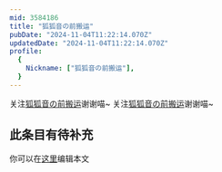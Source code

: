 ```yaml
---
mid: 3584186
title: "狐狐音の前搬运"
pubDate: "2024-11-04T11:22:14.070Z"
updatedDate: "2024-11-04T11:22:14.070Z"
profile:
  {
    Nickname: ["狐狐音の前搬运"],
  }
---
```


关注[狐狐音の前搬运](https://space.bilibili.com/3584186)谢谢喵~ 关注[狐狐音の前搬运](https://space.bilibili.com/3584186)谢谢喵~

## 此条目有待补充
你可以在[这里](https://github.com/Yuhanawa/VTuber.ICU/edit/master/src/content/v/狐狐音の前搬运/index.md)编辑本文
